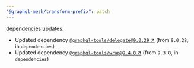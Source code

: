 ```yaml
---
"@graphql-mesh/transform-prefix": patch
---
```

dependencies updates:
  - Updated dependency [`@graphql-tools/delegate@9.0.29` ↗︎](https://www.npmjs.com/package/@graphql-tools/delegate/v/9.0.29) (from `9.0.28`, in `dependencies`)
  - Updated dependency [`@graphql-tools/wrap@9.4.0` ↗︎](https://www.npmjs.com/package/@graphql-tools/wrap/v/9.4.0) (from `9.3.8`, in `dependencies`)
